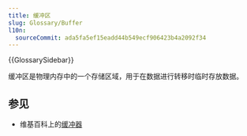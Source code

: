 ```yaml
---
title: 缓冲区
slug: Glossary/Buffer
l10n:
  sourceCommit: ada5fa5ef15eadd44b549ecf906423b4a2092f34
---
```


{{GlossarySidebar}}

缓冲区是物理内存中的一个存储区域，用于在数据进行转移时临时存放数据。

## 参见

- 维基百科上的[缓冲器](https://zh.wikipedia.org/wiki/缓冲器)

